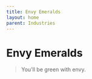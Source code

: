 ```yaml
---
title: Envy Emeralds
layout: home
parent: Industries
---
```


# Envy Emeralds
> You'll be green with envy.